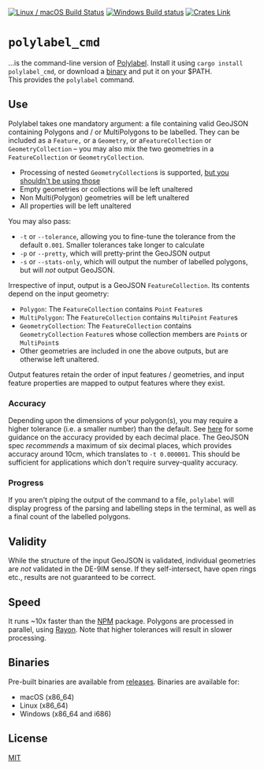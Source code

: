 [![Linux / macOS Build Status](https://travis-ci.org/urschrei/polylabel_cmd.svg?branch=master)](https://travis-ci.org/urschrei/polylabel_cmd) [![Windows Build status](https://ci.appveyor.com/api/projects/status/hfmd4lio8hqc4ig8/branch/master?svg=true)](https://ci.appveyor.com/project/urschrei/polylabel-cmd/branch/master)
 [![Crates Link](https://img.shields.io/crates/v/polylabel_cmd.svg)](https://crates.io/crates/polylabel_cmd)
# `polylabel_cmd`
…is the command-line version of [Polylabel](https://github.com/urschrei/polylabel-rs). Install it using `cargo install polylabel_cmd`, or download a [binary](#binaries) and put it on your $PATH.  
This provides the `polylabel` command.

## Use
Polylabel takes one mandatory argument: a file containing valid GeoJSON containing Polygons and / or MultiPolygons to be labelled. They can be included as a `Feature,` or a `Geometry`, or a`FeatureCollection` or `GeometryCollection` – you may also mix the two geometries in a `FeatureCollection` or `GeometryCollection`.

- Processing of nested `GeometryCollection`s is supported, [but you shouldn't be using those](https://tools.ietf.org/html/rfc7946#section-3.1.8)
- Empty geometries or collections will be left unaltered
- Non Multi(Polygon) geometries will be left unaltered
- All properties will be left unaltered

You may also pass:
- `-t` or `--tolerance`, allowing you to fine-tune the tolerance from the default `0.001`. Smaller tolerances take longer to calculate
- `-p` or `--pretty`, which will pretty-print the GeoJSON output
- `-s` or `--stats-only`, which will output the number of labelled polygons, but will *not* output GeoJSON.

Irrespective of input, output is a GeoJSON `FeatureCollection`. Its contents depend on the input geometry:
- `Polygon`: The `FeatureCollection` contains `Point` `Feature`s
- `MultiPolygon`: The `FeatureCollection` contains `MultiPoint` `Feature`s
- `GeometryCollection`: The `FeatureCollection` contains `GeometryCollection` `Feature`s whose collection members are `Point`s or `MultiPoint`s
- Other geometries are included in one the above outputs, but are otherwise left unaltered.

Output features retain the order of input features / geometries, and input feature properties are mapped to output features where they exist.

### Accuracy
Depending upon the dimensions of your polygon(s), you may require a higher tolerance (i.e. a smaller number) than the default. See [here](https://gis.stackexchange.com/questions/8650/measuring-accuracy-of-latitude-and-longitude/8674#8674) for some guidance on the accuracy provided by each decimal place. The GeoJSON spec _recommends_ a maximum of six decimal places, which provides accuracy around 10cm, which translates to `-t 0.000001`. This should be sufficient for applications which don't require survey-quality accuracy.

### Progress
If you aren't piping the output of the command to a file, `polylabel` will display progress of the parsing and labelling steps in the terminal, as well as a final count of the labelled polygons.

## Validity
While the structure of the input GeoJSON is validated, individual geometries are *not* validated in the DE-9IM sense. If they self-intersect, have open rings etc., results are not guaranteed to be correct.

## Speed
It runs ~10x faster than the [NPM](https://www.npmjs.com/package/geojson-polygon-labels) package. Polygons are processed in parallel, using [Rayon](https://github.com/rayon-rs/rayon). Note that higher tolerances will result in slower processing.

## Binaries
Pre-built binaries are available from [releases](https://github.com/urschrei/polylabel_cmd/releases/latest). Binaries are available for:
- macOS (x86_64)
- Linux (x86_64)
- Windows (x86_64 and i686)

## License
[MIT](license.txt)
